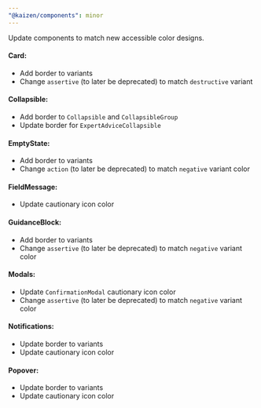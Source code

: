 ```yaml
---
"@kaizen/components": minor
---
```


Update components to match new accessible color designs.

#### Card:
- Add border to variants
- Change `assertive` (to later be deprecated) to match `destructive` variant

#### Collapsible:
- Add border to `Collapsible` and `CollapsibleGroup`
- Update border for `ExpertAdviceCollapsible`

#### EmptyState:
- Add border to variants
- Change `action` (to later be deprecated) to match `negative` variant color

#### FieldMessage:
- Update cautionary icon color

#### GuidanceBlock:
- Add border to variants
- Change `assertive` (to later be deprecated) to match `negative` variant color

#### Modals:
- Update `ConfirmationModal` cautionary icon color
- Change `assertive` (to later be deprecated) to match `negative` variant color

#### Notifications:
- Update border to variants
- Update cautionary icon color

#### Popover:
- Update border to variants
- Update cautionary icon color
